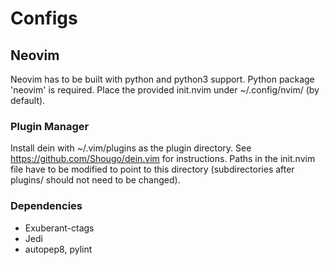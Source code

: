 # Configs

## Neovim

Neovim has to be built with python and python3 support. Python package 'neovim' is required. Place the provided init.nvim under ~/.config/nvim/ (by default).

### Plugin Manager

Install dein with ~/.vim/plugins as the plugin directory. See https://github.com/Shougo/dein.vim for instructions. Paths in the init.nvim file have to be modified to point to this directory (subdirectories after plugins/ should not need to be changed).

### Dependencies

- Exuberant-ctags
- Jedi
- autopep8, pylint
